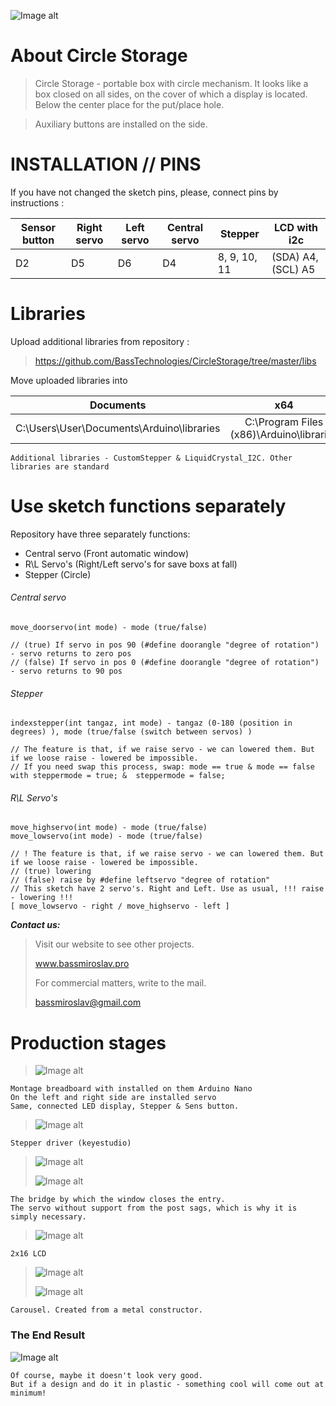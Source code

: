 ![Image alt](https://github.com/BassTechnologies/CircleStorage/raw/master/img/Circle_Storage.png)
# About Circle Storage

>Circle Storage - portable box with circle mechanism.
It looks like a box closed on all sides, on the cover of which a display is located. Below the center place for the put/place hole.

>Auxiliary buttons are installed on the side.

# INSTALLATION // PINS #

If you have not changed the sketch pins, please, connect pins by instructions :

Sensor button | Right servo | Left servo | Central servo | Stepper | LCD with i2c
--- | --- | --- | --- | --- | ---
D2 | D5 | D6 | D4 | 8, 9, 10, 11 | (SDA) A4, (SCL) A5

# Libraries #

Upload additional libraries from repository :
> https://github.com/BassTechnologies/CircleStorage/tree/master/libs

Move uploaded libraries into

| Documents       | x64                | x32 |
| ------------- |:------------------:| :------------------: |
| C:\Users\User\Documents\Arduino\libraries     | C:\Program Files (x86)\Arduino\libraries    | C:\Program Files\Arduino\libraries |

`Additional libraries - CustomStepper & LiquidCrystal_I2C. Other libraries are standard`

# Use sketch functions separately #

Repository have three separately functions:
* Central servo (Front automatic window)
* R\L Servo's (Right/Left servo's for save boxs at fall)
* Stepper (Circle)

###### Central servo ######
    move_doorservo(int mode) - mode (true/false)
    
    // (true) If servo in pos 90 (#define doorangle "degree of rotation") - servo returns to zero pos
    // (false) If servo in pos 0 (#define doorangle "degree of rotation") - servo returns to 90 pos
###### Stepper ######
    indexstepper(int tangaz, int mode) - tangaz (0-180 (position in degrees) ), mode (true/false (switch between servos) )
    
    // The feature is that, if we raise servo - we can lowered them. But if we loose raise - lowered be impossible.
    // If you need swap this process, swap: mode == true & mode == false with steppermode = true; &  steppermode = false;
###### R\L Servo's ######
    move_highservo(int mode) - mode (true/false)
    move_lowservo(int mode) - mode (true/false)
    
    // ! The feature is that, if we raise servo - we can lowered them. But if we loose raise - lowered be impossible.
    // (true) lowering
    // (false) raise by #define leftservo "degree of rotation"
    // This sketch have 2 servo's. Right and Left. Use as usual, !!! raise - lowering !!!
    [ move_lowservo - right / move_highservo - left ]
  
***Contact us:***

>Visit our website to see other projects.
>
>www.bassmiroslav.pro
>
>For commercial matters, write to the mail.
>
><bassmiroslav@gmail.com>
  
# Production stages #

>![Image alt](https://github.com/BassTechnologies/CircleStorage/raw/master/img/photo_2020-03-07_16-28-32.jpg)
    
    Montage breadboard with installed on them Arduino Nano
    On the left and right side are installed servo
    Same, connected LED display, Stepper & Sens button.
>
>![Image alt](https://github.com/BassTechnologies/CircleStorage/raw/master/img/photo_2020-03-07_16-28-34.jpg)

    Stepper driver (keyestudio)
>
>![Image alt](https://github.com/BassTechnologies/CircleStorage/raw/master/img/photo_2020-03-07_16-28-35.jpg)
>
>![Image alt](https://github.com/BassTechnologies/CircleStorage/raw/master/img/photo_2020-03-07_16-28-37.jpg)

    The bridge by which the window closes the entry. 
    The servo without support from the post sags, which is why it is simply necessary.
>
>![Image alt](https://github.com/BassTechnologies/CircleStorage/raw/master/img/photo_2020-03-07_16-28-39.jpg)

    2x16 LCD
>
>![Image alt](https://github.com/BassTechnologies/CircleStorage/raw/master/img/photo_2020-02-29_12-24-23.jpg)
>
>![Image alt](https://github.com/BassTechnologies/CircleStorage/raw/master/img/photo_2020-02-29_12-30-04.jpg)

    Carousel. Created from a metal constructor.
>
### The End Result ###
![Image alt](https://github.com/BassTechnologies/CircleStorage/raw/master/img/circle_photo.png)

    Of course, maybe it doesn't look very good.
    But if a design and do it in plastic - something cool will come out at minimum!

